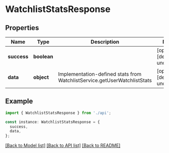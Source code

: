 # WatchlistStatsResponse

## Properties

| Name        | Type        | Description                                                              | Notes                             |
| ----------- | ----------- | ------------------------------------------------------------------------ | --------------------------------- |
| **success** | **boolean** |                                                                          | [optional] [default to undefined] |
| **data**    | **object**  | Implementation-defined stats from WatchlistService.getUserWatchlistStats | [optional] [default to undefined] |

## Example

```typescript
import { WatchlistStatsResponse } from './api';

const instance: WatchlistStatsResponse = {
  success,
  data,
};
```

[[Back to Model list]](../README.md#documentation-for-models) [[Back to API list]](../README.md#documentation-for-api-endpoints) [[Back to README]](../README.md)
